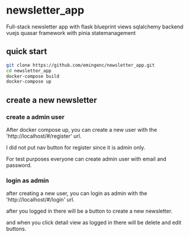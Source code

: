 # newsletter_app
Full-stack  newsletter app with flask blueprint views sqlalchemy backend  vuejs quasar framework with pinia statemanagement

## quick start

```bash
git clone https://github.com/emingenc/newsletter_app.git
cd newsletter_app
docker-compose build
docker-compose up
```

## create a new newsletter

### create a admin user

After docker compose up, you can create a new user with the 'http://localhost/#/register' url.

I did not put nav button for register since it is admin only.

For test purposes everyone can create admin user with email and password.


### login as admin


after creating a new user, you can login as admin with the 'http://localhost/#/login' url.

after you logged in there will be a button to create a new newsletter. 

and when you click detail view as logged in there will be  delete and edit buttons.

